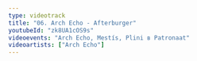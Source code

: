 ```yaml
---
type: videotrack
title: "06. Arch Echo - Afterburger"
youtubeId: "zk8UA1cOS9s"
videoevents: "Arch Echo, Mestís, Plini в Patronaat"
videoartists: ["Arch Echo"]
---
```

